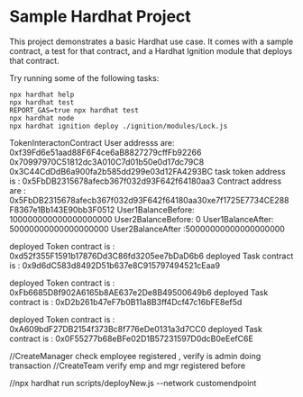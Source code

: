 # Sample Hardhat Project

This project demonstrates a basic Hardhat use case. It comes with a sample contract, a test for that contract, and a Hardhat Ignition module that deploys that contract.

Try running some of the following tasks:

```shell
npx hardhat help
npx hardhat test
REPORT_GAS=true npx hardhat test
npx hardhat node
npx hardhat ignition deploy ./ignition/modules/Lock.js
```


TokenInteractonContract
User addresss are: 0xf39Fd6e51aad88F6F4ce6aB8827279cffFb92266 0x70997970C51812dc3A010C7d01b50e0d17dc79C8  0x3C44CdDdB6a900fa2b585dd299e03d12FA4293BC
task token address is : 0x5FbDB2315678afecb367f032d93F642f64180aa3
Contract address are : 0x5FbDB2315678afecb367f032d93F642f64180aa30xe7f1725E7734CE288F8367e1Bb143E90bb3F0512
User1BalanceBefore: 100000000000000000000
User2BalanceBefore: 0
User1BalanceAfter: 50000000000000000000
User2BalanceAfter :50000000000000000000


deployed Token contract is : 0xd52f355F1591b17876Dd3C86fd3205ee7bDaD6b6
deployed Task contract is : 0x9d6dC583d8492D51b637e8C915797494521cEaa9

deployed Token contract is : 0xFb6685D8f902A6165b8AE637e2De8B49500649b6
deployed Task contract is : 0xD2b261b47eF7b0B11a8B3ff4Dcf47c16bFE8ef5d

deployed Token contract is : 0xA609bdF27DB2154f373Bc8f776eDe0131a3d7CC0
deployed Task contract is : 0x0F55277b68eBFe02D1B57231597D0dcB0eEefC6E

//CreateManager check employee registered , verify is admin doing transaction
//CreateTeam verify emp and mgr registered before

//npx hardhat run scripts/deployNew.js --network customendpoint 